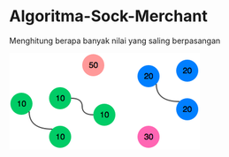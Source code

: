# Algoritma-Sock-Merchant
Menghitung berapa banyak nilai yang saling berpasangan 








![Sock Merchant](https://github.com/tenroaji/Algoritma-Shock-Merchant/blob/master/sock%20merchant.png)

